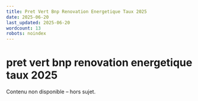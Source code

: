 ```yaml
---
title: Pret Vert Bnp Renovation Energetique Taux 2025
date: 2025-06-20
last_updated: 2025-06-20
wordcount: 13
robots: noindex
---
```


# pret vert bnp renovation energetique taux 2025

Contenu non disponible – hors sujet.